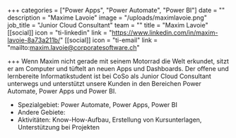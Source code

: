 +++
categories = ["Power Apps", "Power Automate", "Power BI"]
date = ""
description = "Maxime Lavoie"
image = "/uploads/maximlavoie.png"
job_title = "Junior Cloud Consultant"
team = ""
title = "Maxim Lavoie"
[[social]]
icon = "ti-linkedin"
link = "https://www.linkedin.com/in/maxim-lavoie-8a73a211b/"
[[social]]
icon = "ti-email"
link = "mailto:maxim.lavoie@corporatesoftware.ch"

+++
Wenn Maxim nicht gerade mit seinem Motorrad die Welt erkundet, sitzt er am Computer und tüftelt an neuen Apps und Dashboards. Der offene und lernbereite Informatikstudent ist bei CoSo als Junior Cloud Consultant unterwegs und unterstützt unsere Kunden in den Bereichen Power Automate, Power Apps und Power BI.

* Spezialgebiet: Power Automate, Power Apps, Power BI
* Andere Gebiete:
* Aktivitäten: Know-How-Aufbau, Erstellung von Kursunterlagen, Unterstützung bei Projekten